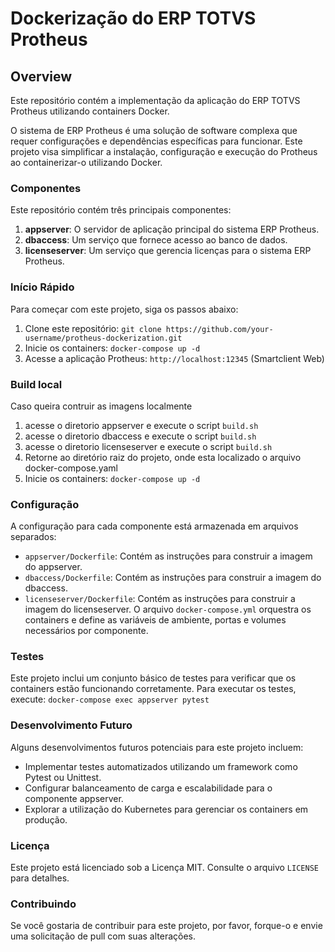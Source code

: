 # Dockerização do ERP TOTVS Protheus

## Overview

Este repositório contém a implementação da aplicação do ERP TOTVS Protheus utilizando containers Docker.

O sistema de ERP Protheus é uma solução de software complexa que requer configurações e dependências específicas para funcionar. Este projeto visa simplificar a instalação, configuração e execução do Protheus ao containerizar-o utilizando Docker.

### Componentes

Este repositório contém três principais componentes:

1. **appserver**: O servidor de aplicação principal do sistema ERP Protheus.
2. **dbaccess**: Um serviço que fornece acesso ao banco de dados.
3. **licenseserver**: Um serviço que gerencia licenças para o sistema ERP Protheus.

### Início Rápido

Para começar com este projeto, siga os passos abaixo:

1. Clone este repositório: `git clone https://github.com/your-username/protheus-dockerization.git`
2. Inicie os containers: `docker-compose up -d`
3. Acesse a aplicação Protheus: `http://localhost:12345` (Smartclient Web)

### Build local

Caso queira contruir as imagens localmente

1. acesse o diretorio appserver e execute o script `build.sh`
2. acesse o diretorio dbaccess e execute o script `build.sh`
3. acesse o diretorio licenseserver e execute o script `build.sh`
4. Retorne ao diretório raiz do projeto, onde esta localizado o arquivo docker-compose.yaml
5. Inicie os containers: `docker-compose up -d`

### Configuração

A configuração para cada componente está armazenada em arquivos separados:

* `appserver/Dockerfile`: Contém as instruções para construir a imagem do appserver.
* `dbaccess/Dockerfile`: Contém as instruções para construir a imagem do dbaccess.
* `licenseserver/Dockerfile`: Contém as instruções para construir a imagem do licenseserver.
O arquivo `docker-compose.yml` orquestra os containers e define as variáveis de ambiente, portas e volumes necessários por componente.

### Testes

Este projeto inclui um conjunto básico de testes para verificar que os containers estão funcionando corretamente. Para executar os testes, execute: `docker-compose exec appserver pytest`

### Desenvolvimento Futuro

Alguns desenvolvimentos futuros potenciais para este projeto incluem:

* Implementar testes automatizados utilizando um framework como Pytest ou Unittest.
* Configurar balanceamento de carga e escalabilidade para o componente appserver.
* Explorar a utilização do Kubernetes para gerenciar os containers em produção.

### Licença

Este projeto está licenciado sob a Licença MIT. Consulte o arquivo `LICENSE` para detalhes.

### Contribuindo

Se você gostaria de contribuir para este projeto, por favor, forque-o e envie uma solicitação de pull com suas alterações.
